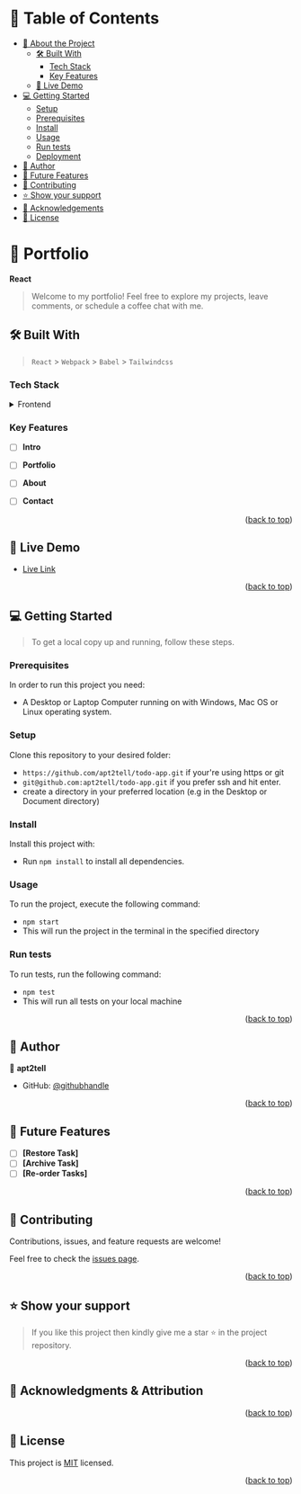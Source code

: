 <!-- TABLE OF CONTENTS -->

# 📗 Table of Contents

- [📖 About the Project](#about-project)
  - [🛠 Built With](#built-with)
    - [Tech Stack](#tech-stack)
    - [Key Features](#key-features)
  - [🚀 Live Demo](#live-demo)
- [💻 Getting Started](#getting-started)
  - [Setup](#setup)
  - [Prerequisites](#prerequisites)
  - [Install](#install)
  - [Usage](#usage)
  - [Run tests](#run-tests)
  - [Deployment](#triangular_flag_on_post-deployment)
- [👥 Author](#author)
- [🔭 Future Features](#future-features)
- [🤝 Contributing](#contributing)
- [⭐️ Show your support](#support)
- [🙏 Acknowledgements](#acknowledgements)
- [📝 License](#license)

<!-- PROJECT DESCRIPTION -->

# 📖 Portfolio <a name="about-project"></a>

**React**

> Welcome to my portfolio! Feel free to explore my projects, leave comments, or schedule a coffee chat with me. 

## 🛠 Built With <a name="built-with"></a>

> `React` > `Webpack` > `Babel` > `Tailwindcss`

### Tech Stack <a name="tech-stack"></a>

<details>
<summary>Frontend</summary>
  <ul>
    <li><a href="https://legacy.reactjs.org/docs/create-a-new-react-app.html">React</a></li>
  </ul>
</details>

<!-- Features -->

### Key Features <a name="key-features"></a>

- [ ] **Intro**
- [ ] **Portfolio**
- [ ] **About**
- [ ] **Contact**


<p align="right">(<a href="#readme-top">back to top</a>)</p>

<!-- LIVE DEMO -->

## 🚀 Live Demo <a name="live-demo"></a>

- [Live Link](https://apt2tell.github.io/)

<p align="right">(<a href="#readme-top">back to top</a>)</p>

<!-- GETTING STARTED -->

## 💻 Getting Started <a name="getting-started"></a>

> To get a local copy up and running, follow these steps.

### Prerequisites

In order to run this project you need:

- A Desktop or Laptop Computer running on with Windows, Mac OS or Linux operating system.

### Setup

Clone this repository to your desired folder:

- `https://github.com/apt2tell/todo-app.git` if your're using https or git
- `git@github.com:apt2tell/todo-app.git` if you prefer ssh and hit enter.
- create a directory in your preferred location (e.g in the Desktop or Document directory)

### Install

Install this project with:

- Run `npm install` to install all dependencies.

### Usage

To run the project, execute the following command:

- `npm start`
- This will run the project in the terminal in the specified directory

### Run tests

To run tests, run the following command:

- `npm test`
- This will run all tests on your local machine

<p align="right">(<a href="#readme-top">back to top</a>)</p>

<!-- AUTHORS -->

## 👥 Author <a name="author"></a>

👤 **apt2tell**

- GitHub: [@githubhandle](https://github.com/apt2tell)


<p align="right">(<a href="#readme-top">back to top</a>)</p>

<!-- FUTURE FEATURES -->

## 🔭 Future Features <a name="future-features"></a>

- [ ] **[Restore Task]**
- [ ] **[Archive Task]**
- [ ] **[Re-order Tasks]**

<p align="right">(<a href="#readme-top">back to top</a>)</p>

<!-- CONTRIBUTING -->

## 🤝 Contributing <a name="contributing"></a>

Contributions, issues, and feature requests are welcome!

Feel free to check the [issues page](../../issues/).

<p align="right">(<a href="#readme-top">back to top</a>)</p>

<!-- SUPPORT -->

## ⭐️ Show your support <a name="support"></a>

> If you like this project then kindly give me a star ⭐️ in the project repository.

<p align="right">(<a href="#readme-top">back to top</a>)</p>

<!-- ACKNOWLEDGEMENTS -->

## 🙏 Acknowledgments & Attribution <a name="acknowledgements"></a>

<p align="right">(<a href="#readme-top">back to top</a>)</p>

<!-- LICENSE -->

## 📝 License <a name="license"></a>

This project is [MIT](./LICENSE) licensed.

<p align="right">(<a href="#readme-top">back to top</a>)</p>
